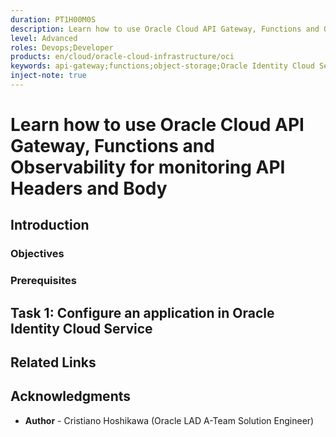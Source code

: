 ```yaml
---
duration: PT1H00M0S
description: Learn how to use Oracle Cloud API Gateway, Functions and Observability for monitoring API Headers and Body
level: Advanced
roles: Devops;Developer
products: en/cloud/oracle-cloud-infrastructure/oci
keywords: api-gateway;functions;object-storage;Oracle Identity Cloud Service
inject-note: true
---
```


# Learn how to use Oracle Cloud API Gateway, Functions and Observability for monitoring API Headers and Body

## Introduction


### Objectives

### Prerequisites


## Task 1: Configure an application in Oracle Identity Cloud Service


## Related Links

## Acknowledgments

* **Author** - Cristiano Hoshikawa (Oracle LAD A-Team Solution Engineer)
